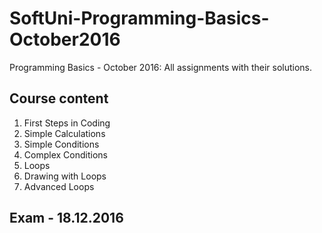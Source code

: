 # SoftUni-Programming-Basics-October2016
Programming Basics - October 2016: All assignments with their solutions.

## Course content

1. First Steps in Coding
2. Simple Calculations
3. Simple Conditions
4. Complex Conditions
5. Loops
6. Drawing with Loops
7. Advanced Loops

## Exam - 18.12.2016
